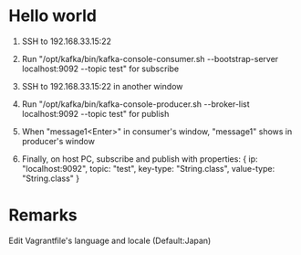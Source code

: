 # Hello world

1. SSH to 192.168.33.15:22

2. Run "/opt/kafka/bin/kafka-console-consumer.sh --bootstrap-server localhost:9092 --topic test" for subscribe

3. SSH to 192.168.33.15:22 in another window

4. Run "/opt/kafka/bin/kafka-console-producer.sh --broker-list localhost:9092 --topic test" for publish

5. When "message1&lt;Enter&gt;" in consumer's window, "message1" shows in producer's window

6. Finally, on host PC, subscribe and publish with properties: { ip: "localhost:9092", topic: "test", key-type: "String.class", value-type: "String.class" }

# Remarks

Edit Vagrantfile's language and locale (Default:Japan)
